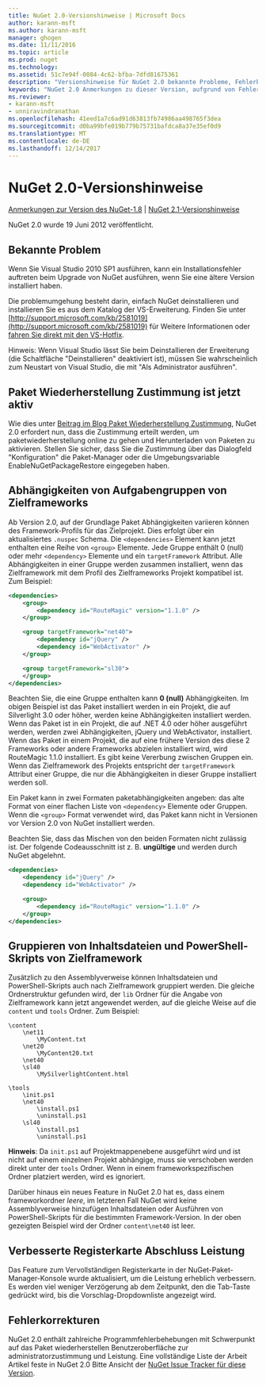 ```yaml
---
title: NuGet 2.0-Versionshinweise | Microsoft Docs
author: karann-msft
ms.author: karann-msft
manager: ghogen
ms.date: 11/11/2016
ms.topic: article
ms.prod: nuget
ms.technology: 
ms.assetid: 51c7e94f-0084-4c62-bfba-7dfd81675361
description: "Versionshinweise für NuGet 2.0 bekannte Probleme, Fehlerbehebungen, Funktionen und Archivierung von dcrs Design einschließlich."
keywords: "NuGet 2.0 Anmerkungen zu dieser Version, aufgrund von Fehlerbehebungen, bekannte Probleme, zusätzliche Funktionen, Archivierung von dcrs Design"
ms.reviewer:
- karann-msft
- unniravindranathan
ms.openlocfilehash: 41eed1a7c6ad91d63813fb74986aa498765f3dea
ms.sourcegitcommit: d0ba99bfe019b779b75731bafdca8a37e35ef0d9
ms.translationtype: MT
ms.contentlocale: de-DE
ms.lasthandoff: 12/14/2017
---
```

# <a name="nuget-20-release-notes"></a>NuGet 2.0-Versionshinweise

[Anmerkungen zur Version des NuGet-1.8](../release-notes/nuget-1.8.md) | [NuGet 2.1-Versionshinweise](../release-notes/nuget-2.1.md)

NuGet 2.0 wurde 19 Juni 2012 veröffentlicht.

## <a name="known-installation-issue"></a>Bekannte Problem
Wenn Sie Visual Studio 2010 SP1 ausführen, kann ein Installationsfehler auftreten beim Upgrade von NuGet ausführen, wenn Sie eine ältere Version installiert haben.

Die problemumgehung besteht darin, einfach NuGet deinstallieren und installieren Sie es aus dem Katalog der VS-Erweiterung.  Finden Sie unter [http://support.microsoft.com/kb/2581019](http://support.microsoft.com/kb/2581019) für Weitere Informationen oder [fahren Sie direkt mit den VS-Hotfix](http://bit.ly/vsixcertfix).

Hinweis: Wenn Visual Studio lässt Sie beim Deinstallieren der Erweiterung (die Schaltfläche "Deinstallieren" deaktiviert ist), müssen Sie wahrscheinlich zum Neustart von Visual Studio, die mit "Als Administrator ausführen".

## <a name="package-restore-consent-is-now-active"></a>Paket Wiederherstellung Zustimmung ist jetzt aktiv

Wie dies unter [Beitrag im Blog Paket Wiederherstellung Zustimmung](http://blog.nuget.org/20120518/package-restore-and-consent.html), NuGet 2.0 erfordert nun, dass die Zustimmung erteilt werden, um paketwiederherstellung online zu gehen und Herunterladen von Paketen zu aktivieren. Stellen Sie sicher, dass Sie die Zustimmung über das Dialogfeld "Konfiguration" die Paket-Manager oder die Umgebungsvariable EnableNuGetPackageRestore eingegeben haben.

## <a name="group-dependencies-by-target-frameworks"></a>Abhängigkeiten von Aufgabengruppen von Zielframeworks

Ab Version 2.0, auf der Grundlage Paket Abhängigkeiten variieren können des Framework-Profils für das Zielprojekt. Dies erfolgt über ein aktualisiertes `.nuspec` Schema. Die `<dependencies>` Element kann jetzt enthalten eine Reihe von `<group>` Elemente. Jede Gruppe enthält 0 (null) oder mehr `<dependency>` Elemente und ein `targetFramework` Attribut. Alle Abhängigkeiten in einer Gruppe werden zusammen installiert, wenn das Zielframework mit dem Profil des Zielframeworks Projekt kompatibel ist. Zum Beispiel:

```xml
<dependencies>
    <group>
        <dependency id="RouteMagic" version="1.1.0" />
    </group>

    <group targetFramework="net40">
        <dependency id="jQuery" />
        <dependency id="WebActivator" />
    </group>

    <group targetFramework="sl30">
    </group>
</dependencies>
```

Beachten Sie, die eine Gruppe enthalten kann **0 (null)** Abhängigkeiten. Im obigen Beispiel ist das Paket installiert werden in ein Projekt, die auf Silverlight 3.0 oder höher, werden keine Abhängigkeiten installiert werden. Wenn das Paket ist in ein Projekt, die auf .NET 4.0 oder höher ausgeführt werden, werden zwei Abhängigkeiten, jQuery und WebActivator, installiert.  Wenn das Paket in einem Projekt, die auf eine frühere Version des diese 2 Frameworks oder andere Frameworks abzielen installiert wird, wird RouteMagic 1.1.0 installiert. Es gibt keine Vererbung zwischen Gruppen ein. Wenn das Zielframework des Projekts entspricht der `targetFramework` Attribut einer Gruppe, die nur die Abhängigkeiten in dieser Gruppe installiert werden soll.

Ein Paket kann in zwei Formaten paketabhängigkeiten angeben: das alte Format von einer flachen Liste von `<dependency>` Elemente oder Gruppen. Wenn die `<group>` Format verwendet wird, das Paket kann nicht in Versionen vor Version 2.0 von NuGet installiert werden.

Beachten Sie, dass das Mischen von den beiden Formaten nicht zulässig ist. Der folgende Codeausschnitt ist z. B. **ungültige** und werden durch NuGet abgelehnt.

```xml
<dependencies>
    <dependency id="jQuery" />
    <dependency id="WebActivator" />

    <group>
        <dependency id="RouteMagic" version="1.1.0" />
    </group>
</dependencies>
```

## <a name="grouping-content-files-and-powershell-scripts-by-target-framework"></a>Gruppieren von Inhaltsdateien und PowerShell-Skripts von Zielframework

Zusätzlich zu den Assemblyverweise können Inhaltsdateien und PowerShell-Skripts auch nach Zielframework gruppiert werden. Die gleiche Ordnerstruktur gefunden wird, der `lib` Ordner für die Angabe von Zielframework kann jetzt angewendet werden, auf die gleiche Weise auf die `content` und `tools` Ordner. Zum Beispiel:

    \content
        \net11
            \MyContent.txt
        \net20
            \MyContent20.txt
        \net40
        \sl40
            \MySilverlightContent.html

    \tools
        \init.ps1
        \net40
            \install.ps1
            \uninstall.ps1
        \sl40
            \install.ps1
            \uninstall.ps1

**Hinweis**: Da `init.ps1` auf Projektmappenebene ausgeführt wird und ist nicht auf einem einzelnen Projekt abhängige, muss sie verschoben werden direkt unter der `tools` Ordner. Wenn in einem frameworkspezifischen Ordner platziert werden, wird es ignoriert.

Darüber hinaus ein neues Feature in NuGet 2.0 hat es, dass einem frameworkordner *leere*, im letzteren Fall NuGet wird keine Assemblyverweise hinzufügen Inhaltsdateien oder Ausführen von PowerShell-Skripts für die bestimmten Framework-Version. In der oben gezeigten Beispiel wird der Ordner `content\net40` ist leer.

## <a name="improved-tab-completion-performance"></a>Verbesserte Registerkarte Abschluss Leistung
Das Feature zum Vervollständigen Registerkarte in der NuGet-Paket-Manager-Konsole wurde aktualisiert, um die Leistung erheblich verbessern. Es werden viel weniger Verzögerung ab dem Zeitpunkt, den die Tab-Taste gedrückt wird, bis die Vorschlag-Dropdownliste angezeigt wird.

## <a name="bug-fixes"></a>Fehlerkorrekturen
NuGet 2.0 enthält zahlreiche Programmfehlerbehebungen mit Schwerpunkt auf das Paket wiederherstellen Benutzeroberfläche zur administratorzustimmung und Leistung.
Eine vollständige Liste der Arbeit Artikel feste in NuGet 2.0 Bitte Ansicht der [NuGet Issue Tracker für diese Version](http://nuget.codeplex.com/workitem/list/advanced?keyword=&status=Closed&type=All&priority=All&release=NuGet%202.0&assignedTo=All&component=All&sortField=Votes&sortDirection=Descending&page=0).
